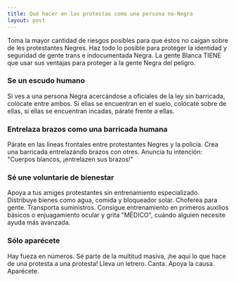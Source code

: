 ```yaml
---
title: Qué hacer en las protestas como una persona no-Negra
layout: post
---
```

Toma la mayor cantidad de riesgos posibles para que éstos no caigan sobre de les protestantes Negres. Haz todo lo posible para proteger la identidad y seguridad de gente trans e indocumentada Negra. La gente Blanca TIENE que usar sus ventajas para proteger a la gente Negra del peligro.
### Se un escudo humano
Si ves a una persona Negra acercándose a oficiales de la ley sin barricada, colócate entre ambos. Si ellas se encuentran en el suelo, colócate sobre de ellas, si ellas se encuentran incadas, párate frente a ellas.
### Entrelaza brazos como una barricada humana
Párate en las líneas frontales entre protestantes Negres y la policía. Crea una barricada entrelazándo brazos con otres. Anuncia tu intención: "Cuerpos blancos, ¡entrelazen sus brazos!"
### Sé une voluntarie de bienestar
Apoya a tus amiges protestantes sin entrenamiento especializado. Distribuye bienes como agua, comida y bloqueador solar. Choferea para gente. Transporta suministros. Consigue entrenamiento en primeros auxilios básicos o enjuagamiento ocular y grita "MÉDICO", cuándo alguien necesite ayuda más avanzada.
### Sólo aparécete
Hay fueza en números. Sé parte de la multitud masiva, ¡he aquí lo que hace de una protesta a una protesta! Lleva un letrero. Canta. Apoya la causa. Aparécete.
